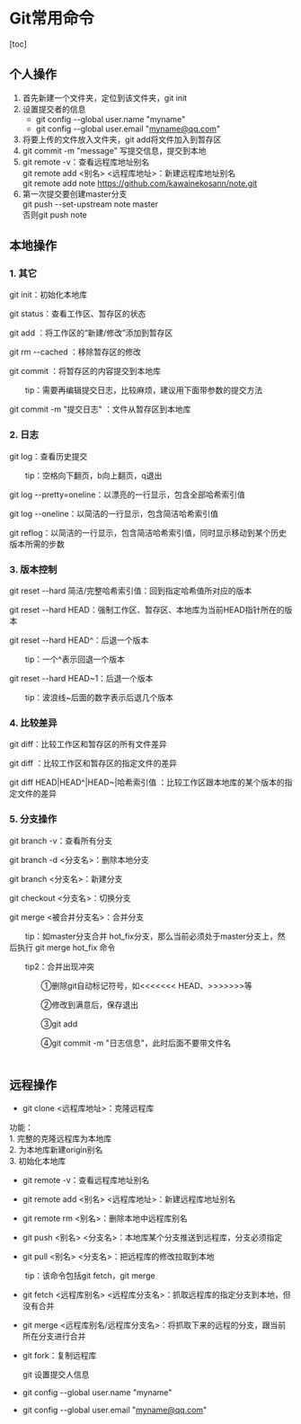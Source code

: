 # Git常用命令
[toc]

## 个人操作
1. 首先新建一个文件夹，定位到该文件夹，git init
2. 设置提交者的信息  
    - git config --global user.name "myname" 
    - git config --global user.email "myname@qq.com"
3. 将要上传的文件放入文件夹，git add将文件加入到暂存区
4. git commit -m "message" 写提交信息，提交到本地
5. git remote -v：查看远程库地址别名  
git remote add <别名> <远程库地址>：新建远程库地址别名  
    git remote add note https://github.com/kawainekosann/note.git
6. 第一次提交要创建master分支  
git push --set-upstream note master  
否则git push note



## 本地操作
### 1. 其它

git init：初始化本地库

git status：查看工作区、暂存区的状态

git add <file name>：将工作区的“新建/修改”添加到暂存区

git rm --cached <file name>：移除暂存区的修改

git commit <file name>：将暂存区的内容提交到本地库

　　tip：需要再编辑提交日志，比较麻烦，建议用下面带参数的提交方法

git commit -m "提交日志" <file name>：文件从暂存区到本地库

 

### 2. 日志

git log：查看历史提交

　　tip：空格向下翻页，b向上翻页，q退出

git log --pretty=oneline：以漂亮的一行显示，包含全部哈希索引值

git log --oneline：以简洁的一行显示，包含简洁哈希索引值

git reflog：以简洁的一行显示，包含简洁哈希索引值，同时显示移动到某个历史版本所需的步数

 

### 3. 版本控制

git reset --hard 简洁/完整哈希索引值：回到指定哈希值所对应的版本

git reset --hard HEAD：强制工作区、暂存区、本地库为当前HEAD指针所在的版本

git reset --hard HEAD^：后退一个版本　　

　　tip：一个^表示回退一个版本

git reset --hard HEAD~1：后退一个版本

　　tip：波浪线~后面的数字表示后退几个版本

 

### 4. 比较差异

git diff：比较工作区和暂存区的所有文件差异

git diff <file name>：比较工作区和暂存区的指定文件的差异

git diff HEAD|HEAD^|HEAD~|哈希索引值 <file name>：比较工作区跟本地库的某个版本的指定文件的差异

 

### 5. 分支操作

git branch -v：查看所有分支

git branch -d <分支名>：删除本地分支

git branch <分支名>：新建分支

git checkout <分支名>：切换分支

git merge <被合并分支名>：合并分支

　　tip：如master分支合并 hot_fix分支，那么当前必须处于master分支上，然后执行 git merge hot_fix 命令

　　tip2：合并出现冲突

　　　　①删除git自动标记符号，如<<<<<<< HEAD、>>>>>>>等

　　　　②修改到满意后，保存退出

　　　　③git add <file name>

　　　　④git commit -m "日志信息"，此时后面不要带文件名  
　　　　
## 远程操作  

- git clone <远程库地址>：克隆远程库  

功能：  
    1. 完整的克隆远程库为本地库  
    2. 为本地库新建origin别名  
    3. 初始化本地库

- git remote -v：查看远程库地址别名

- git remote add <别名> <远程库地址>：新建远程库地址别名

- git remote rm <别名>：删除本地中远程库别名

- git push <别名> <分支名>：本地库某个分支推送到远程库，分支必须指定

- git pull <别名> <分支名>：把远程库的修改拉取到本地

　　tip：该命令包括git fetch，git merge

- git fetch <远程库别名> <远程库分支名>：抓取远程库的指定分支到本地，但没有合并

- git merge <远程库别名/远程库分支名>：将抓取下来的远程的分支，跟当前所在分支进行合并

- git fork：复制远程库

  git 设置提交人信息

- git config --global user.name "myname" 

- git config --global user.email "myname@qq.com"